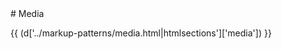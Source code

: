 <section class="copy">
# Media


{{ (d['../markup-patterns/media.html|htmlsections']['media']) }}

</section>
